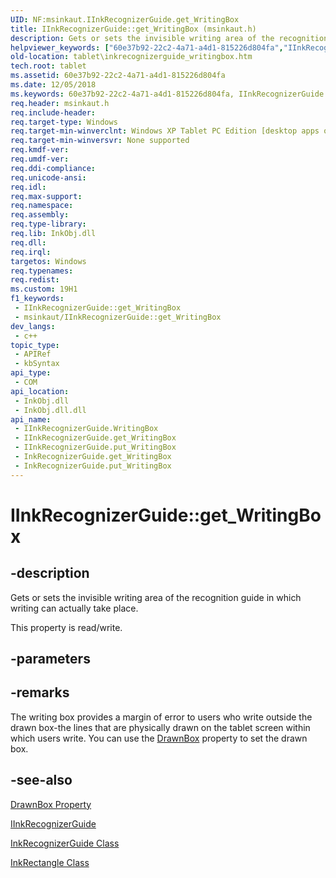 ```yaml
---
UID: NF:msinkaut.IInkRecognizerGuide.get_WritingBox
title: IInkRecognizerGuide::get_WritingBox (msinkaut.h)
description: Gets or sets the invisible writing area of the recognition guide in which writing can actually take place.
helpviewer_keywords: ["60e37b92-22c2-4a71-a4d1-815226d804fa","IInkRecognizerGuide interface [Tablet PC]","WritingBox property","IInkRecognizerGuide.WritingBox","IInkRecognizerGuide.get_WritingBox","IInkRecognizerGuide::WritingBox","IInkRecognizerGuide::get_WritingBox","IInkRecognizerGuide::put_WritingBox","InkRecognizerGuide.get_WritingBox","InkRecognizerGuide.put_WritingBox","WritingBox property [Tablet PC]","WritingBox property [Tablet PC]","IInkRecognizerGuide interface","get_WritingBox","msinkaut/IInkRecognizerGuide::WritingBox","msinkaut/IInkRecognizerGuide::get_WritingBox","msinkaut/IInkRecognizerGuide::put_WritingBox","put_WritingBox","tablet.inkrecognizerguide_writingbox"]
old-location: tablet\inkrecognizerguide_writingbox.htm
tech.root: tablet
ms.assetid: 60e37b92-22c2-4a71-a4d1-815226d804fa
ms.date: 12/05/2018
ms.keywords: 60e37b92-22c2-4a71-a4d1-815226d804fa, IInkRecognizerGuide interface [Tablet PC],WritingBox property, IInkRecognizerGuide.WritingBox, IInkRecognizerGuide.get_WritingBox, IInkRecognizerGuide::WritingBox, IInkRecognizerGuide::get_WritingBox, IInkRecognizerGuide::put_WritingBox, InkRecognizerGuide.get_WritingBox, InkRecognizerGuide.put_WritingBox, WritingBox property [Tablet PC], WritingBox property [Tablet PC],IInkRecognizerGuide interface, get_WritingBox, msinkaut/IInkRecognizerGuide::WritingBox, msinkaut/IInkRecognizerGuide::get_WritingBox, msinkaut/IInkRecognizerGuide::put_WritingBox, put_WritingBox, tablet.inkrecognizerguide_writingbox
req.header: msinkaut.h
req.include-header: 
req.target-type: Windows
req.target-min-winverclnt: Windows XP Tablet PC Edition [desktop apps only]
req.target-min-winversvr: None supported
req.kmdf-ver: 
req.umdf-ver: 
req.ddi-compliance: 
req.unicode-ansi: 
req.idl: 
req.max-support: 
req.namespace: 
req.assembly: 
req.type-library: 
req.lib: InkObj.dll
req.dll: 
req.irql: 
targetos: Windows
req.typenames: 
req.redist: 
ms.custom: 19H1
f1_keywords:
 - IInkRecognizerGuide::get_WritingBox
 - msinkaut/IInkRecognizerGuide::get_WritingBox
dev_langs:
 - c++
topic_type:
 - APIRef
 - kbSyntax
api_type:
 - COM
api_location:
 - InkObj.dll
 - InkObj.dll.dll
api_name:
 - IInkRecognizerGuide.WritingBox
 - IInkRecognizerGuide.get_WritingBox
 - IInkRecognizerGuide.put_WritingBox
 - InkRecognizerGuide.get_WritingBox
 - InkRecognizerGuide.put_WritingBox
---
```


# IInkRecognizerGuide::get_WritingBox


## -description

Gets or sets the invisible writing area of the recognition guide in which writing can actually take place.



This property is read/write.

## -parameters

## -remarks

The writing box provides a margin of error to users who write outside the drawn box-the lines that are physically drawn on the tablet screen within which users write. You can use the <a href="/windows/desktop/api/msinkaut/nf-msinkaut-iinkrecognizerguide-get_drawnbox">DrawnBox</a> property to set the drawn box.

## -see-also

<a href="/windows/desktop/api/msinkaut/nf-msinkaut-iinkrecognizerguide-get_drawnbox">DrawnBox Property</a>



<a href="../msinkaut/nn-msinkaut-iinkrecognizerguide.md">IInkRecognizerGuide</a>



<a href="/windows/desktop/tablet/inkrecognizerguide-class">InkRecognizerGuide Class</a>



<a href="/windows/desktop/tablet/inkrectangle-class">InkRectangle Class</a>
